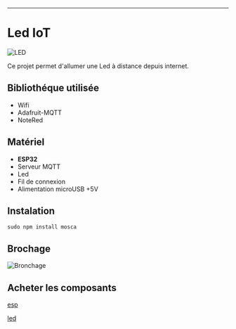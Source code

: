 ---

# __Led IoT__

![LED](https://www.notion.so/image/https%3A%2F%2Fs3-us-west-2.amazonaws.com%2Fsecure.notion-static.com%2F7541a02f-acd5-4136-823a-6e9a5e66b783%2FUntitled.png?width=3250)

Ce projet permet d'allumer une Led à distance depuis internet.

## __Bibliothéque utilisée__

+ Wifi
+ Adafruit-MQTT
+ NoteRed

## __Matériel__

+ __ESP32__
+ Serveur MQTT
+ Led
+ Fil de connexion
+ Alimentation microUSB +5V

## __Instalation__

`sudo npm install mosca`

## __Brochage__

![Bronchage](https://www.notion.so/image/https%3A%2F%2Fs3-us-west-2.amazonaws.com%2Fsecure.notion-static.com%2F18b317d9-6e61-4d3e-a805-f7810237b563%2Fled-iot.png?width=580)

## __Acheter les composants__

[esp](https://hackspark.fr/fr/266-esp32)

[led](https://hackspark.fr/fr/electronique/400-8mm-red-led.html)
